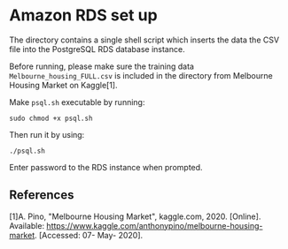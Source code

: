 # Amazon RDS set up

The directory contains a single shell script which inserts the data the CSV file into the PostgreSQL RDS database instance.

Before running, please make sure the training data `Melbourne_housing_FULL.csv` is included in the directory from Melbourne Housing Market on Kaggle[1]. 

Make `psql.sh` executable by running:

`sudo chmod +x psql.sh`

Then run it by using:

`./psql.sh`

Enter password to the RDS instance when prompted.

## References
[1]A. Pino, "Melbourne Housing Market", kaggle.com, 2020. [Online]. Available: https://www.kaggle.com/anthonypino/melbourne-housing-market. [Accessed: 07- May- 2020].
